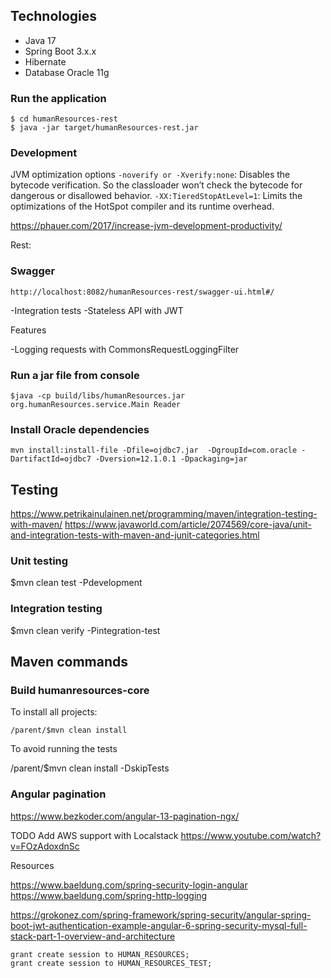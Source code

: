## Technologies

- Java 17
- Spring Boot 3.x.x
- Hibernate 
- Database Oracle 11g 


### Run the application
```
$ cd humanResources-rest
$ java -jar target/humanResources-rest.jar
```

### Development

JVM optimization options
```-noverify or -Xverify:none```: Disables the bytecode verification. So the classloader won’t check the bytecode for dangerous or disallowed behavior.
```-XX:TieredStopAtLevel=1```: Limits the optimizations of the HotSpot compiler and its runtime overhead.


https://phauer.com/2017/increase-jvm-development-productivity/





Rest:

### Swagger
```
http://localhost:8082/humanResources-rest/swagger-ui.html#/
```

-Integration tests
-Stateless API with JWT



Features

-Logging requests with CommonsRequestLoggingFilter



### Run a jar file from console
```
$java -cp build/libs/humanResources.jar org.humanResources.service.Main Reader
```

### Install Oracle dependencies
```
mvn install:install-file -Dfile=ojdbc7.jar  -DgroupId=com.oracle -DartifactId=ojdbc7 -Dversion=12.1.0.1 -Dpackaging=jar
```

## Testing
https://www.petrikainulainen.net/programming/maven/integration-testing-with-maven/
https://www.javaworld.com/article/2074569/core-java/unit-and-integration-tests-with-maven-and-junit-categories.html

### Unit testing

$mvn clean test -Pdevelopment

### Integration testing
$mvn clean verify -Pintegration-test


## Maven commands

### Build humanresources-core

To install all projects:

```
/parent/$mvn clean install
```

To avoid running the tests

/parent/$mvn clean install -DskipTests



### Angular pagination
https://www.bezkoder.com/angular-13-pagination-ngx/

TODO
Add AWS support with Localstack
https://www.youtube.com/watch?v=FOzAdoxdnSc


Resources

https://www.baeldung.com/spring-security-login-angular
https://www.baeldung.com/spring-http-logging

https://grokonez.com/spring-framework/spring-security/angular-spring-boot-jwt-authentication-example-angular-6-spring-security-mysql-full-stack-part-1-overview-and-architecture


```
grant create session to HUMAN_RESOURCES;
grant create session to HUMAN_RESOURCES_TEST;
```